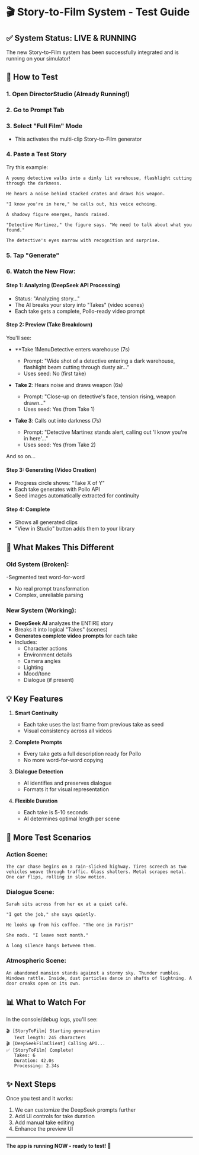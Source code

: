 # 🎬 Story-to-Film System - Test Guide

## ✅ System Status: LIVE & RUNNING

The new Story-to-Film system has been successfully integrated and is running on your simulator!

## 🚀 How to Test

### 1. **Open DirectorStudio** (Already Running!)

### 2. **Go to Prompt Tab**

### 3. **Select "Full Film" Mode**
   - This activates the multi-clip Story-to-Film generator

### 4. **Paste a Test Story**

Try this example:
```
A young detective walks into a dimly lit warehouse, flashlight cutting through the darkness.

He hears a noise behind stacked crates and draws his weapon.

"I know you're in here," he calls out, his voice echoing.

A shadowy figure emerges, hands raised.

"Detective Martinez," the figure says. "We need to talk about what you found."

The detective's eyes narrow with recognition and surprise.
```

### 5. **Tap "Generate"**

### 6. **Watch the New Flow:**

#### **Step 1: Analyzing** (DeepSeek API Processing)
- Status: "Analyzing story..."
- The AI breaks your story into "Takes" (video scenes)
- Each take gets a complete, Pollo-ready video prompt

#### **Step 2: Preview** (Take Breakdown)
You'll see:
- **Take 1MenuDetective enters warehouse (7s)
  - Prompt: "Wide shot of a detective entering a dark warehouse, flashlight beam cutting through dusty air..."
  - Uses seed: No (first take)
  
- **Take 2**: Hears noise and draws weapon (6s)
  - Prompt: "Close-up on detective's face, tension rising, weapon drawn..."
  - Uses seed: Yes (from Take 1)
  
- **Take 3**: Calls out into darkness (7s)
  - Prompt: "Detective Martinez stands alert, calling out 'I know you're in here'..."
  - Uses seed: Yes (from Take 2)

And so on...

#### **Step 3: Generating** (Video Creation)
- Progress circle shows: "Take X of Y"
- Each take generates with Pollo API
- Seed images automatically extracted for continuity

#### **Step 4: Complete**
- Shows all generated clips
- "View in Studio" button adds them to your library

## 🎯 What Makes This Different

### Old System (Broken):
-Segmented text word-for-word
- No real prompt transformation
- Complex, unreliable parsing

### New System (Working):
- **DeepSeek AI** analyzes the ENTIRE story
- Breaks it into logical "Takes" (scenes)
- **Generates complete video prompts** for each take
- Includes:
  - Character actions
  - Environment details
  - Camera angles
  - Lighting
  - Mood/tone
  - Dialogue (if present)

## 💡 Key Features

1. **Smart Continuity**
   - Each take uses the last frame from previous take as seed
   - Visual consistency across all videos

2. **Complete Prompts**
   - Every take gets a full description ready for Pollo
   - No more word-for-word copying

3. **Dialogue Detection**
   - AI identifies and preserves dialogue
   - Formats it for visual representation

4. **Flexible Duration**
   - Each take is 5-10 seconds
   - AI determines optimal length per scene

## 🧪 More Test Scenarios

### Action Scene:
```
The car chase begins on a rain-slicked highway. Tires screech as two vehicles weave through traffic. Glass shatters. Metal scrapes metal. One car flips, rolling in slow motion.
```

### Dialogue Scene:
```
Sarah sits across from her ex at a quiet café. 

"I got the job," she says quietly.

He looks up from his coffee. "The one in Paris?"

She nods. "I leave next month."

A long silence hangs between them.
```

### Atmospheric Scene:
```
An abandoned mansion stands against a stormy sky. Thunder rumbles. Windows rattle. Inside, dust particles dance in shafts of lightning. A door creaks open on its own.
```

## 📊 What to Watch For

In the console/debug logs, you'll see:
```
🎬 [StoryToFilm] Starting generation
   Text length: 245 characters
🎬 [DeepSeekFilmClient] Calling API...
✅ [StoryToFilm] Complete!
   Takes: 6
   Duration: 42.0s
   Processing: 2.34s
```

## ✨ Next Steps

Once you test and it works:
1. We can customize the DeepSeek prompts further
2. Add UI controls for take duration
3. Add manual take editing
4. Enhance the preview UI

---

**The app is running NOW - ready to test!** 🎥



